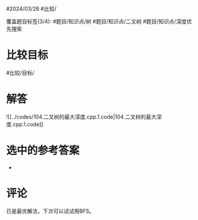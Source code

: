 #2024/03/28 #比较/

覆盖题目标签(3/4):  #题目/知识点/树 #题目/知识点/二叉树 #题目/知识点/深度优先搜索

# 比较目标

#比较/目标/

# 解答

![[../codes/104.二叉树的最大深度.cpp.1.code|104.二叉树的最大深度.cpp.1.code]]

# 选中的参考答案

-

# 评论

已是最优解法，下次可以试试用BFS。